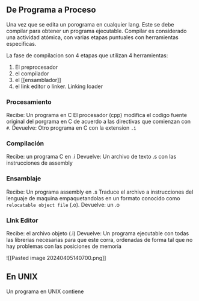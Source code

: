 ## De Programa a Proceso

Una vez que se edita un porograma en cualquier lang. Este se debe compilar para obtener un programa ejecutable. Compilar es considerado una actividad atómica, con varias etapas puntuales con herramientas especificas.

La fase de compilacion son 4 etapas que utilizan 4 herramientas:
1. El preprocesador
2. el compilador 
3. el [[ensamblador]]
4. el link editor o linker. Linking loader

### Procesamiento
Recibe: Un programa en C
El procesador (cpp) modifica el codigo fuente original del porgrama en C de acuerdo a las directivas que comienzan con `#`. 
Devuelve: Otro programa en C con la extension `.i`

### Compilación 
Recibe: un programa C en .i
Devuelve: Un archivo de texto .s con las instrucciones de assembly

### Ensamblaje 
Recibe: Un programa assembly en .s
Traduce el archivo a instrucciones del lenguaje de maquina empaquetandolas en un formato conocido como `relocatable object file` (.o). 
Devuelve: un .o

### LInk Editor 
Recibe: el archivo objeto (.i)
Devuelve: Un programa ejecutable con todas las librerias necesarias para que este corra, ordenadas de forma tal que no hay problemas con las posiciones de memoria

![[Pasted image 20240405140700.png]]

## En UNIX 
Un programa en UNIX contiene 